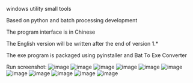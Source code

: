 windows utility small tools




Based on python and batch processing development







The program interface is in Chinese





The English version will be written after the end of version 1.*




The exe program is packaged using pyinstaller and Bat To Exe Converter




Run screenshot:
![image](https://github.com/2096779623/windows-utility-tools/tree/master/Image/1.png)
![image](https://github.com/2096779623/windows-utility-tools/tree/master/Image/2.png)
![image](https://github.com/2096779623/windows-utility-tools/tree/master/Image/3.png)
![image](https://github.com/2096779623/windows-utility-tools/tree/master/Image/4.png)
![image](https://github.com/2096779623/windows-utility-tools/tree/master/Image/5.png)
![image](https://github.com/2096779623/windows-utility-tools/tree/master/Image/6.png)
![image](https://github.com/2096779623/windows-utility-tools/tree/master/Image/7.png)
![image](https://github.com/2096779623/windows-utility-tools/tree/master/Image/8.png)
![image](https://github.com/2096779623/windows-utility-tools/tree/master/Image/9.png)
![image](https://github.com/2096779623/windows-utility-tools/tree/master/Image/10.png)
![image](https://github.com/2096779623/windows-utility-tools/tree/master/Image/11.png)
